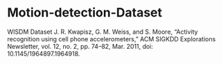 # Motion-detection-Dataset
WISDM Dataset
J. R. Kwapisz, G. M. Weiss, and S. Moore, “Activity recognition using cell phone accelerometers,” ACM SIGKDD Explorations Newsletter, vol. 12, no. 2, pp. 74–82, Mar. 2011, doi: 10.1145/1964897.1964918.

